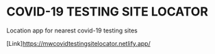 # COVID-19 TESTING SITE LOCATOR

Location app for nearest covid-19 testing sites

[Link]https://mwcovidtestingsitelocator.netlify.app/
